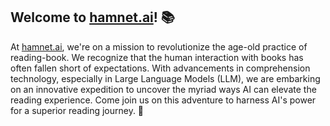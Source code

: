 ## **Welcome to [hamnet.ai](http://hamnet.ai)! 📚**

At [hamnet.ai](https://hamnet.ai), we're on a mission to revolutionize the age-old practice of reading-book. We recognize that the human interaction with books has often fallen short of expectations. With advancements in comprehension technology, especially in Large Language Models (LLM), we are embarking on an innovative expedition to uncover the myriad ways AI can elevate the reading experience.
Come join us on this adventure to harness AI's power for a superior reading journey. 🚀
